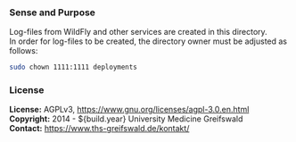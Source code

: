 ### Sense and Purpose ###
Log-files from WildFly and other services are created in this directory.<br>
In order for log-files to be created, the directory owner must be adjusted as follows:

```bash
sudo chown 1111:1111 deployments
```

### License ###
**License:** AGPLv3, https://www.gnu.org/licenses/agpl-3.0.en.html<br>
**Copyright:** 2014 - ${build.year} University Medicine Greifswald<br>
**Contact:** https://www.ths-greifswald.de/kontakt/